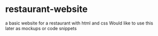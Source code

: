 # restaurant-website
a basic website for a restaurant with html and css
Would like to use this later as mockups or code snippets
